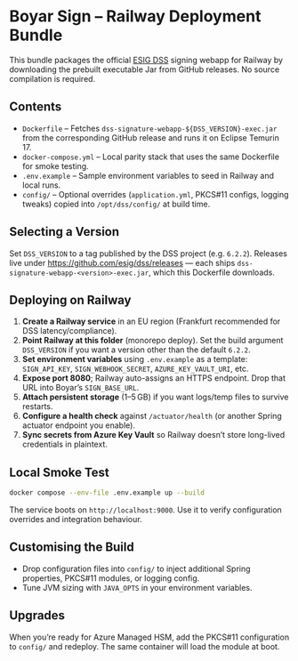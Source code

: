 # Boyar Sign – Railway Deployment Bundle

This bundle packages the official [ESIG DSS](https://github.com/esig/dss) signing webapp for Railway by downloading the prebuilt executable Jar from GitHub releases. No source compilation is required.

## Contents
- `Dockerfile` – Fetches `dss-signature-webapp-${DSS_VERSION}-exec.jar` from the corresponding GitHub release and runs it on Eclipse Temurin 17.
- `docker-compose.yml` – Local parity stack that uses the same Dockerfile for smoke testing.
- `.env.example` – Sample environment variables to seed in Railway and local runs.
- `config/` – Optional overrides (`application.yml`, PKCS#11 configs, logging tweaks) copied into `/opt/dss/config/` at build time.

## Selecting a Version
Set `DSS_VERSION` to a tag published by the DSS project (e.g. `6.2.2`). Releases live under https://github.com/esig/dss/releases — each ships `dss-signature-webapp-<version>-exec.jar`, which this Dockerfile downloads.

## Deploying on Railway
1. **Create a Railway service** in an EU region (Frankfurt recommended for DSS latency/compliance).
2. **Point Railway at this folder** (monorepo deploy). Set the build argument `DSS_VERSION` if you want a version other than the default `6.2.2`.
3. **Set environment variables** using `.env.example` as a template: `SIGN_API_KEY`, `SIGN_WEBHOOK_SECRET`, `AZURE_KEY_VAULT_URI`, etc.
4. **Expose port 8080**; Railway auto-assigns an HTTPS endpoint. Drop that URL into Boyar’s `SIGN_BASE_URL`.
5. **Attach persistent storage** (1–5 GB) if you want logs/temp files to survive restarts.
6. **Configure a health check** against `/actuator/health` (or another Spring actuator endpoint you enable).
7. **Sync secrets from Azure Key Vault** so Railway doesn’t store long-lived credentials in plaintext.

## Local Smoke Test
```bash
docker compose --env-file .env.example up --build
```
The service boots on `http://localhost:9000`. Use it to verify configuration overrides and integration behaviour.

## Customising the Build
- Drop configuration files into `config/` to inject additional Spring properties, PKCS#11 modules, or logging config.
- Tune JVM sizing with `JAVA_OPTS` in your environment variables.

## Upgrades
When you’re ready for Azure Managed HSM, add the PKCS#11 configuration to `config/` and redeploy. The same container will load the module at boot.
